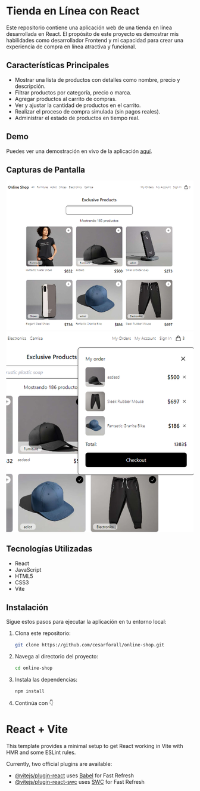 # Tienda en Línea con React

Este repositorio contiene una aplicación web de una tienda en línea desarrollada en React. El propósito de este proyecto es demostrar mis habilidades como desarrollador Frontend y mi capacidad para crear una experiencia de compra en línea atractiva y funcional.

## Características Principales

- Mostrar una lista de productos con detalles como nombre, precio y descripción.
- Filtrar productos por categoría, precio o marca.
- Agregar productos al carrito de compras.
- Ver y ajustar la cantidad de productos en el carrito.
- Realizar el proceso de compra simulada (sin pagos reales).
- Administrar el estado de productos en tiempo real.

## Demo

Puedes ver una demostración en vivo de la aplicación [aquí](https://glowing-souffle-dc41d6.netlify.app/).

## Capturas de Pantalla

![Alt text](image.png)
![Alt text](image-1.png)

## Tecnologías Utilizadas

- React
- JavaScript
- HTML5
- CSS3
- Vite

## Instalación

Sigue estos pasos para ejecutar la aplicación en tu entorno local:

1. Clona este repositorio:

   ```bash
   git clone https://github.com/cesarforall/online-shop.git
   ```

2. Navega al directorio del proyecto:

    ```bash
    cd online-shop
    ```

3. Instala las dependencias:

    ```bash
    npm install
    ```

4. Continúa con 👇

# React + Vite

This template provides a minimal setup to get React working in Vite with HMR and some ESLint rules.

Currently, two official plugins are available:

- [@vitejs/plugin-react](https://github.com/vitejs/vite-plugin-react/blob/main/packages/plugin-react/README.md) uses [Babel](https://babeljs.io/) for Fast Refresh
- [@vitejs/plugin-react-swc](https://github.com/vitejs/vite-plugin-react-swc) uses [SWC](https://swc.rs/) for Fast Refresh
